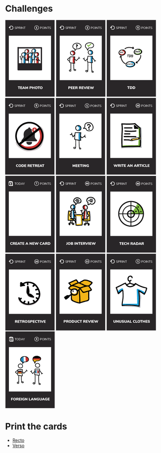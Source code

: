 # Challenges
[![Take a photo with your team](images/team-photo.png)](team-photo.md)
[![Do a pair review in an other team](images/peer-review.png)](pair-review.md)
[![Write a functionality using TDD](images/tdd.png)](tdd.md)
[![Code retreat](images/code-retreat.png)](code-retreat.md)
[![Ask a question during your next meeting](images/meeting.png)](meeting-question.md)
[![Write an article](images/write-an-article.png)](write-article.md)
[![Create a new card](images/create-a-new-card.png)](create-a-new-card.md)
[![Participate to a job interview](images/job-interview.png)](job-interview.md)
[![Technology radar](images/tech-radar.png)](tech-radar.md)
[![Facilitate a retrospective](images/retrospective.png)](retrospective.md)
[![Lead a product review](images/product-review.png)](product-review.md)
[![Wear unusual clothes](images/unusual-clothes.png)](unusual-clothes.md)
[![Foreign language](images/foreign-language.png)](foreign-language.md)

# Print the cards
* [Recto](../cards/challenge-recto.pdf)  
* [Verso](../cards/challenge-verso.pdf)
